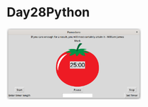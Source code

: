 # Day28Python
<p align="left">
  <img src="images/timer.png" width=60%" height="60%" alt="Image not available"/>
</p>
